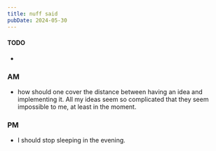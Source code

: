 ```yaml
---
title: nuff said
pubDate: 2024-05-30
---
```


#### TODO

- 

### AM

- how should one cover the distance between having an idea and implementing it. All my ideas seem so complicated that they seem impossible to me, at least in the moment.

### PM

- I should stop sleeping in the evening.
